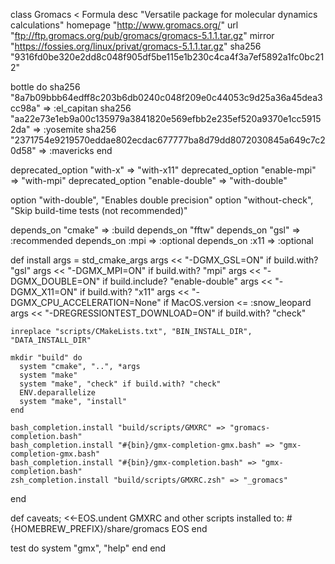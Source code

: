 class Gromacs < Formula
  desc "Versatile package for molecular dynamics calculations"
  homepage "http://www.gromacs.org/"
  url "ftp://ftp.gromacs.org/pub/gromacs/gromacs-5.1.1.tar.gz"
  mirror "https://fossies.org/linux/privat/gromacs-5.1.1.tar.gz"
  sha256 "9316fd0be320e2dd8c048f905df5be115e1b230c4ca4f3a7ef5892a1fc0bc212"

  bottle do
    sha256 "8a7b09bbb64edff8c203b6db0240c048f209e0c44053c9d25a36a45dea3cc98a" => :el_capitan
    sha256 "aa22e73e1eb9a00c135979a3841820e569efbb2e235ef520a9370e1cc59152da" => :yosemite
    sha256 "2371754e9219570eddae802ecdac677777ba8d79dd8072030845a649c7c20d58" => :mavericks
  end

  deprecated_option "with-x" => "with-x11"
  deprecated_option "enable-mpi" => "with-mpi"
  deprecated_option "enable-double" => "with-double"

  option "with-double", "Enables double precision"
  option "without-check", "Skip build-time tests (not recommended)"

  depends_on "cmake" => :build
  depends_on "fftw"
  depends_on "gsl" => :recommended
  depends_on :mpi => :optional
  depends_on :x11 => :optional

  def install
    args = std_cmake_args
    args << "-DGMX_GSL=ON" if build.with? "gsl"
    args << "-DGMX_MPI=ON" if build.with? "mpi"
    args << "-DGMX_DOUBLE=ON" if build.include? "enable-double"
    args << "-DGMX_X11=ON" if build.with? "x11"
    args << "-DGMX_CPU_ACCELERATION=None" if MacOS.version <= :snow_leopard
    args << "-DREGRESSIONTEST_DOWNLOAD=ON" if build.with? "check"

    inreplace "scripts/CMakeLists.txt", "BIN_INSTALL_DIR", "DATA_INSTALL_DIR"

    mkdir "build" do
      system "cmake", "..", *args
      system "make"
      system "make", "check" if build.with? "check"
      ENV.deparallelize
      system "make", "install"
    end

    bash_completion.install "build/scripts/GMXRC" => "gromacs-completion.bash"
    bash_completion.install "#{bin}/gmx-completion-gmx.bash" => "gmx-completion-gmx.bash"
    bash_completion.install "#{bin}/gmx-completion.bash" => "gmx-completion.bash"
    zsh_completion.install "build/scripts/GMXRC.zsh" => "_gromacs"
  end

  def caveats; <<-EOS.undent
    GMXRC and other scripts installed to:
      #{HOMEBREW_PREFIX}/share/gromacs
    EOS
  end

  test do
    system "gmx", "help"
  end
end
